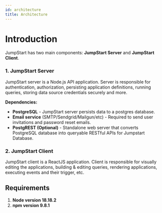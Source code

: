```yaml
---
id: architecture
title: Architecture
---
```

# Introduction

JumpStart has two main components: **JumpStart Server** and **JumpStart Client**.

### 1. JumpStart Server  

JumpStart server is a Node.js API application. Server is responsible for authentication, authorization, persisting application definitions, running queries, storing data source credentials securely and more. 

**Dependencies:**
- **PostgreSQL** - JumpStart server persists data to a postgres database. 
- **Email service** (SMTP/Sendgrid/Mailgun/etc) - Required to send user invitations and password reset emails.   
- **PostgREST (Optional)** - Standalone web server that converts PostgreSQL database into queryable RESTful APIs for Jumpstart Database.
    
### 2. JumpStart Client  

JumpStart client is a ReactJS application. Client is responsible for visually editing the applications, building & editing queries, rendering applications, executing events and their trigger, etc.

## Requirements

1. **Node version 18.18.2**
2. **npm version 9.8.1**
